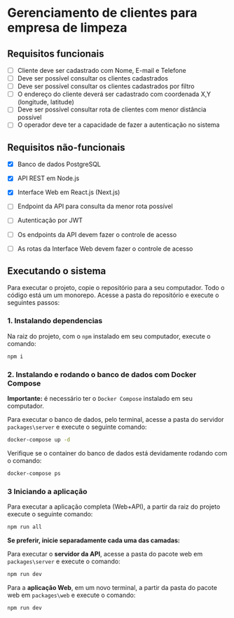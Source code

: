 # Gerenciamento de clientes para empresa de limpeza

## Requisitos funcionais
- [ ] Cliente deve ser cadastrado com Nome, E-mail e Telefone
- [ ] Deve ser possível consultar os clientes cadastrados
- [ ] Deve ser possível consultar os clientes cadastrados por filtro
- [ ] O endereço do cliente deverá ser cadastrado com coordenada X,Y (longitude, latitude)
- [ ] Deve ser possível consultar rota de clientes com menor distância possível
- [ ] O operador deve ter a capacidade de fazer a autenticação no sistema 

## Requisitos não-funcionais
- [x] Banco de dados PostgreSQL
- [x] API REST em Node.js
- [x] Interface Web em React.js (Next.js)
- [ ] Endpoint da API para consulta da menor rota possível
- [ ] Autenticação por JWT
- [ ] Os endpoints da API devem fazer o controle de acesso
- [ ] As rotas da Interface Web devem fazer o controle de acesso


## Executando o sistema

Para executar o projeto, copie o repositório para a seu computador. Todo o código está um um monorepo. Acesse a pasta do repositório e execute o seguintes passos:


### 1. Instalando dependencias

Na raiz do projeto, com o `npm` instalado em seu computador, execute o comando:

```bash
npm i
```

### 2. Instalando e rodando o banco de dados com Docker Compose

**Importante:** é necessário ter o `Docker Compose` instalado em seu computador.

Para executar o banco de dados, pelo terminal, acesse a pasta do servidor `packages\server` e execute o seguinte comando:

```bash
docker-compose up -d
```

Verifique se o container do banco de dados está devidamente rodando com o comando:

```bash
docker-compose ps
```

### 3 Iniciando a aplicação

Para executar a aplicação completa (Web+API), a partir da raiz do projeto execute o seguinte comando:

```bash
npm run all
```

**Se preferir, inicie separadamente cada uma das camadas:**

Para executar o **servidor da API**, acesse a pasta do pacote web em `packages\server` e execute o comando:

```bash
npm run dev
```

Para a **aplicação Web**, em um novo terminal, a partir da pasta do pacote web em `packages\web` e execute o comando:

```bash
npm run dev
```